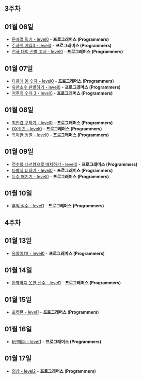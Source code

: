 ## 3주차
## 01월 06일
- [문자열 밀기 - level0](https://school.programmers.co.kr/learn/courses/30/lessons/120921) - **프로그래머스 (Programmers)**
- [주사위 게임3 - level0](https://school.programmers.co.kr/learn/courses/30/lessons/181916) - **프로그래머스 (Programmers)**
- [전국 대회 선발 고사 - level0](https://school.programmers.co.kr/learn/courses/30/lessons/181851) - **프로그래머스 (Programmers)**
## 01월 07일
- [다음에 올 숫자 - level0](https://school.programmers.co.kr/learn/courses/30/lessons/120924) - **프로그래머스 (Programmers)**
- [유한소수 판별하기 - level0](https://school.programmers.co.kr/learn/courses/30/lessons/120878) - **프로그래머스 (Programmers)**
- [저주의 숫자 3 - level0](https://school.programmers.co.kr/learn/courses/30/lessons/120871) - **프로그래머스 (Programmers)**
## 01월 08일
- [최빈값 구하기 - level0](https://school.programmers.co.kr/learn/courses/30/lessons/120812) - **프로그래머스 (Programmers)**
- [OX퀴즈 - level0](https://school.programmers.co.kr/learn/courses/30/lessons/120907) - **프로그래머스 (Programmers)**
- [특이한 정렬 - level0](https://school.programmers.co.kr/learn/courses/30/lessons/120880) - **프로그래머스 (Programmers)**
## 01월 09일
- [정수를 나선형으로 배치하기 - level0](https://school.programmers.co.kr/learn/courses/30/lessons/181832) - **프로그래머스 (Programmers)**
- [다항식 더하기 - level0](https://school.programmers.co.kr/learn/courses/30/lessons/120863) - **프로그래머스 (Programmers)**
- [등수 매기기 - level0](https://school.programmers.co.kr/learn/courses/30/lessons/120882) - **프로그래머스 (Programmers)**
## 01월 10일
- [추억 점수 - level1](https://school.programmers.co.kr/learn/courses/30/lessons/176963) - **프로그래머스 (Programmers)**

## 4주차
## 01월 13일
- [옹알이(1) - level0](https://school.programmers.co.kr/learn/courses/30/lessons/120956) - **프로그래머스 (Programmers)**
## 01월 14일
- [완벽하지 못한 선수 - level1](https://school.programmers.co.kr/learn/courses/30/lessons/42576) - **프로그래머스 (Programmers)**
## 01월 15일
- [포켓몬 - level1](https://school.programmers.co.kr/learn/courses/30/lessons/1845) - **프로그래머스 (Programmers)**
## 01월 16일
- [k번째수 - level1](https://school.programmers.co.kr/learn/courses/30/lessons/42748) - **프로그래머스 (Programmers)**
## 01월 17일
- [의상 - level2](https://school.programmers.co.kr/learn/courses/30/lessons/42578) - **프로그래머스 (Programmers)**